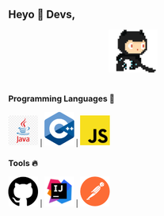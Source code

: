 
## Heyo :wave: Devs, 

<p align="center">
  <img src="https://raw.githubusercontent.com/dperss/dperss/master/img/github.gif" width=100>
  <br><br>

</p>

### Programming Languages  :rocket:
<img src="https://raw.githubusercontent.com/dperss/dperss/master/img/java.png" width=60> |
<img src="https://raw.githubusercontent.com/dperss/dperss/master/img/cpp.png" width=60> |
<img src="https://raw.githubusercontent.com/dperss/dperss/master/img/js.png" width=60> 



### Tools :fire:
 <img src="https://raw.githubusercontent.com/dperss/dperss/master/img/github.svg" width=60> |
 <img src="https://raw.githubusercontent.com/dperss/dperss/master/img/intellig.png" width=60> |
 <img src="https://raw.githubusercontent.com/dperss/dperss/master/img/post.png" width=60> 



<br/><br/>


